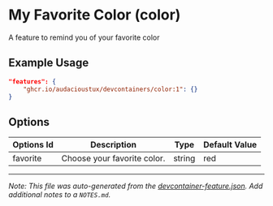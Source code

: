 
# My Favorite Color (color)

A feature to remind you of your favorite color

## Example Usage

```json
"features": {
    "ghcr.io/audacioustux/devcontainers/color:1": {}
}
```

## Options

| Options Id | Description | Type | Default Value |
|-----|-----|-----|-----|
| favorite | Choose your favorite color. | string | red |



---

_Note: This file was auto-generated from the [devcontainer-feature.json](https://github.com/audacioustux/devcontainers/blob/main/src/color/devcontainer-feature.json).  Add additional notes to a `NOTES.md`._
